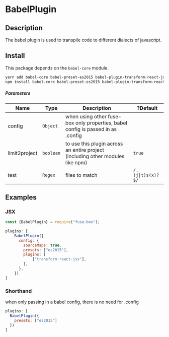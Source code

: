 # BabelPlugin

## Description
The babel plugin is used to transpile code to different dialects of javascript.

## Install
This package depends on the `babel-core` module.

```bash
yarn add babel-core babel-preset-es2015 babel-plugin-transform-react-jsx --dev
npm install babel-core babel-preset-es2015 babel-plugin-transform-react-jsx --save-dev
```

##### Parameters

| Name | Type | Description | ?Default |
| ---- | ---- | ----------- | -------- |
| config | `Object`  | when using other fuse-box only properties, babel config is passed in as .config |  |
| limit2project | `boolean`  | to use this plugin across an entire project (including other modules like npm) | `true` |
| test | `Regex`  | files to match | <code>/\.(j&#124;t)s(x)?$/</code> |




## Examples

### JSX

```js
const {BabelPlugin} = require("fuse-box");

plugins: [
    BabelPlugin({
      config: {
        sourceMaps: true,
        presets: ["es2015"],
        plugins: [
            ["transform-react-jsx"],
        ],
      },
    })
]
```

### Shorthand

when only passing in a babel config, there is no need for .config

```js
plugins: [
  BabelPlugin({
    presets: ["es2015"]
  })
]
```
